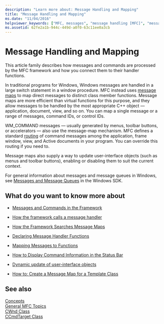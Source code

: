 ```yaml
---
description: "Learn more about: Message Handling and Mapping"
title: "Message Handling and Mapping"
ms.date: "11/04/2016"
helpviewer_keywords: ["MFC, messages", "message handling [MFC]", "message maps [MFC]"]
ms.assetid: 62fe2a1b-944c-449d-a0f0-63c11ee0a3cb
---
```

# Message Handling and Mapping

This article family describes how messages and commands are processed by the MFC framework and how you connect them to their handler functions.

In traditional programs for Windows, Windows messages are handled in a large switch statement in a window procedure. MFC instead uses [message maps](message-categories.md) to map direct messages to distinct class member functions. Message maps are more efficient than virtual functions for this purpose, and they allow messages to be handled by the most appropriate C++ object — application, document, view, and so on. You can map a single message or a range of messages, command IDs, or control IDs.

WM_COMMAND messages — usually generated by menus, toolbar buttons, or accelerators — also use the message-map mechanism. MFC defines a standard [routing](command-routing.md) of command messages among the application, frame window, view, and Active documents in your program. You can override this routing if you need to.

Message maps also supply a way to update user-interface objects (such as menus and toolbar buttons), enabling or disabling them to suit the current context.

For general information about messages and message queues in Windows, see [Messages and Message Queues](/windows/win32/winmsg/messages-and-message-queues) in the Windows SDK.

## What do you want to know more about

- [Messages and Commands in the Framework](messages-and-commands-in-the-framework.md)

- [How the framework calls a message handler](how-the-framework-calls-a-handler.md)

- [How the Framework Searches Message Maps](how-the-framework-searches-message-maps.md)

- [Declaring Message Handler Functions](declaring-message-handler-functions.md)

- [Mapping Messages to Functions](reference/mapping-messages-to-functions.md)

- [How to Display Command Information in the Status Bar](how-to-display-command-information-in-the-status-bar.md)

- [Dynamic update of user-interface objects](how-to-update-user-interface-objects.md)

- [How to: Create a Message Map for a Template Class](how-to-create-a-message-map-for-a-template-class.md)

## See also

[Concepts](mfc-concepts.md)<br/>
[General MFC Topics](general-mfc-topics.md)<br/>
[CWnd Class](reference/cwnd-class.md)<br/>
[CCmdTarget Class](reference/ccmdtarget-class.md)
